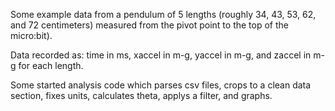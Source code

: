 Some example data from a pendulum of 5 lengths (roughly 34, 43, 53, 62, and 72 centimeters) measured from the pivot point to the top of the micro:bit).

Data recorded as: time in ms, xaccel in m-g, yaccel in m-g, and zaccel in m-g for each length.

Some started analysis code which parses csv files, crops to a clean data section, fixes units, calculates theta, applys a filter, and graphs.
